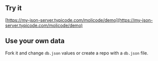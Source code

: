 ## Try it

[https://my-json-server.typicode.com/molicode/demo](https://my-json-server.typicode.com/molicode/demo)

## Use your own data

Fork it and change `db.json` values or create a repo with a `db.json` file.
